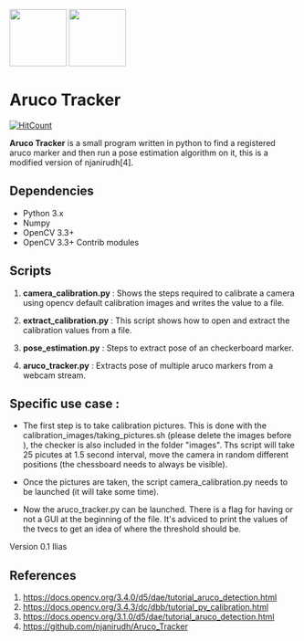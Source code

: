 <img src="https://docs.opencv.org/3.1.0/markers.jpg" height="100">          <img src="https://upload.wikimedia.org/wikipedia/commons/5/53/OpenCV_Logo_with_text.png" height="100">

# Aruco Tracker
[![HitCount](http://hits.dwyl.io/njanirudh/Aruco_Tracker.svg)](http://hits.dwyl.io/njanirudh/Aruco_Tracker)

**Aruco Tracker** is a small program written in python to find a registered aruco marker and then run a pose estimation algorithm on it, this is a modified version of njanirudh[4].

## Dependencies
* Python 3.x
* Numpy
* OpenCV 3.3+ 
* OpenCV 3.3+ Contrib modules

## Scripts
1. **camera_calibration.py** : Shows the steps required to calibrate a camera using opencv default calibration images and writes the value to a file.

2. **extract_calibration.py**  : This script shows how to open and extract the calibration values from a file.

3. **pose_estimation.py**  : Steps to extract pose of an checkerboard marker.

4. **aruco_tracker.py** : Extracts pose of multiple aruco markers from a webcam stream.

## Specific use case : 

* The first step is to take calibration pictures. 
This is done with the calibration_images/taking_pictures.sh (please delete the images before ), the checker is also included in the folder "images".
Ths script will take 25 picutes at 1.5 second interval, move the camera in random different positions (the chessboard needs to always be visible).

* Once the pictures are taken, the script camera_calibration.py needs to be launched (it will take some time).

* Now the aruco_tracker.py can be launched. 
There is a flag for having or not a GUI at the beginning of the file. 
It's adviced to print the values of the tvecs to get an idea of where the threshold should be.

Version 0.1 
Ilias
## References
1. https://docs.opencv.org/3.4.0/d5/dae/tutorial_aruco_detection.html
2. https://docs.opencv.org/3.4.3/dc/dbb/tutorial_py_calibration.html
3. https://docs.opencv.org/3.1.0/d5/dae/tutorial_aruco_detection.html
4. https://github.com/njanirudh/Aruco_Tracker


 
 
 
 

